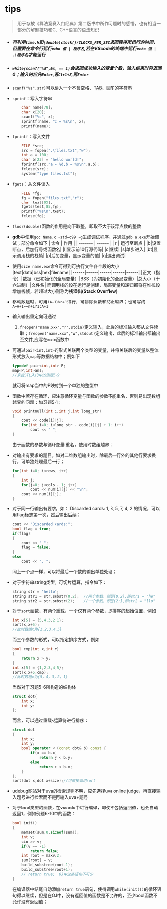 # tips

>   用于存放《算法竞赛入门经典》第二版书中所作习题时的感悟，也有相当一部分的解题技巧和C、C++语言的语法知识

*   ##### 可引用`time.h`和`(double)clock()/CLOCKS_PER_SEC`返回程序所运行的时间，但需要在命令行运行`echo 值 | 程序名`,若在VScode的终端中运行`echo 值 | .\程序名`才能运行

*   ##### `while(scanf("%d",&x) == 1)`会返回成功输入的变量个数，输入结束时将返回0；输入时应先`Enter`,再`Ctrl+Z`,再`Enter`

*   `scanf("%s",str)`可以读入一个不含空格、TAB、回车的字符串

*   `sprinf`：写入字符串
    ```C++
        char name[78];
        char x[20];
        scanf("%s", x);
        sprintf(name, "x = %s\n", x);
        printf(name);
    ```
*   `fprintf`：写入文件
    ```C++
        FILE *src;
        src = fopen(".\files.txt","w");
        int a = 100;
        char b[23] = "hello world!";
        fprintf(src,"a = %d,b = %s\n",a,b);
        fclose(src);
        system("type files.txt");
    ```
*   `fgets`：从文件读入
    ```C++
        FILE *fg;
        fg = fopen("files.txt","r");
        char test[85];
        fgets(test,85,fg);
        printf("%s\n",test);
        fclose(fg);
    ```
*   `floor(double)`函数的作用是向下取整，即取不大于该浮点数的整数
*   **gdb**中使用`gcc Name.c -std=c99 -g`生成调试程序，并通过`gdb a.exe`开始调试；部分命令如下
    | 命令 | 作用 |
    | ------- | ------ |
    | r | 运行至断点 |
    |b|设置断点，后加行号或函数名|
    |l|显示前10行源代码|
    |c|继续|
    |s|单步进入|
    |bt|显示调用栈的栈帧|
    |p|后加变量，显示变量的值|
    |q|退出调试|

*   使用`size name.exe`命令可得到可执行文件各个段的大小
    |text|data|bss|hex|filename|
    |------|------|------|------|------|
    |正文（指令）|数据（已初始化的全局变量）|BSS（为初始化的全局变量）|总大小（十六进制）|文件名|
    而调用栈的段在运行是创建，局部变量和递归都将在堆栈段增加栈帧，若超过大小则称为**栈溢出(Stack Overflow)**

*   移动数组时，可用`(A+1)%n+1`进行，可排除负数和防止越界；也可写成`A=A+1==n+1?1:A+1`

*   输入输出重定向可通过
    1.  `freopen("name.xxx","r",stdin)`定义输入，此后的标准输入都从文件读取；`freopen("name.xxx","w",stdout)`定义输出，此后的标准输出都输出至文件,应写在`main`函数中

*   可通过`pair<int,int>`的形式关联两个类型的变量，并将关联后的变量以整体形式放入`map`等数据结构中；例如下
    ```C++
    typedef pair<int,int> P;
    map<P,int>ans;
    //来自STL入门中的例题5-9
    ```
    就可将map当中的P映射到一个单独的整型中

*   函数中若存在循环，应注意循环变量与函数的参数不能重名，否则易出现数组越界的问题；如习题5-1：
    ```C++
    void printnull(int i,int j,int long_str)
    {
        cout << code[i][j];
        for(int i=0; i<long_str - code[i][j] + 1; i++)
            cout << " ";
    }
    ```
    由于函数的参数与循环变量i重名，使用时数组越界；

*   对输出有要求的题目，如对二维数组输出时，除最后一行外的其他行要求换行，可单独处理最后一行；
    ```C++
    for(int i=0; i<rows; i++)
    {
        int j;
        for(j=0; j<cols - 1; j++)
            cout << num[i][j] << "\n";
        cout << num[i][j];
    }
    ```

*   对于同一行输出有要求，如：
Discarded cards: 1, 3, 5, 7, 4, 2
的情况，可以用flag标志第一次，然后输出后续；
    ```C++
    cout << "Discarded cards:";
    bool flag = true;
    if(flag)
    {
        cout << " ";
        flag = false;
    }
    else
        cout << ", ";
    ```
    同上一个点一样，可以将最后一个数的输出单独处理；

*   对于字符串string类型，可切片运算，指令如下：
    ```C++
    string str = "hello";
    string str1 = str.substr(0,2);  //两个参数，则是[0,2),即str1 = "he"
    string str2 = str.substr(2);    //一个参数，即是(2:],即str2 = "llo"
    ```

*   对于`sort`函数，有两个重载，一个仅有两个参数，即排序的起始位置，例如
    ```C++
    int x[5] = {5,4,3,2,1};
    sort(x,x+5);
    //此时数组x为{1,2,3,4,5}
    ```
    而三个参数的形式，可以指定排序方式，例如
    ```C++
    bool cmp(int x,int y)
    {
        return x > y;
    }
    int x[5] = {1,2,3,4,5};
    sort(x,x+5,cmp);
    //此时数组x为{5，4，3，2，1}
    ```
    当然对于习题5-6所构造的结构体
    ```C++
    struct dot{
        int x;
        int y;
    };
    ```
    而言，可以通过重载`<`运算符进行排序：
    ```C++
    struct dot
    {
        int x;
        int y;
        bool operator < (const dot& b) const {
            if(x == b.x)
                return y < b.y;
            else
                return x < b.x;
        }
    };
    sort(dot x,dot x+size);//可直接调用sort
    ```

*   udebug网站对于uva的检索规则不明，应先选择uva online judge，再直接输入题号进行检索而不是再输入uva+题号

*   对于bool类型的函数，在vscode中进行编译，即使不包括返回值，也会自动返回1，例如例题6-10中的函数：
    ```C++
    bool init()
    {
        memset(sum,0,sizeof(sum));
        int v;
        cin >> v;
        if(v == -1)
            return false;
        int root = maxv/2;
        sum[root] = v;
        build_substree(root-1);
        build_substree(root+1);
        // return true;  OJ中这条语句不可少
    }
    ```
    在编译器中结尾自动添加`return true`语句，使得调用`while(init())`的循环语句得以继续，但是在OJ中，没有返回值的函数是不允许的，至少bool函数不允许没有返回值；